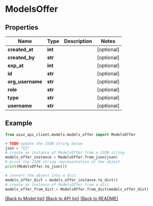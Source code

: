 # ModelsOffer


## Properties

Name | Type | Description | Notes
------------ | ------------- | ------------- | -------------
**created_at** | **int** |  | [optional] 
**created_by** | **str** |  | [optional] 
**exp_at** | **int** |  | [optional] 
**id** | **str** |  | [optional] 
**org_username** | **str** |  | [optional] 
**role** | **str** |  | [optional] 
**type** | **str** |  | [optional] 
**username** | **str** |  | [optional] 

## Example

```python
from aioz_api_client.models.models_offer import ModelsOffer

# TODO update the JSON string below
json = "{}"
# create an instance of ModelsOffer from a JSON string
models_offer_instance = ModelsOffer.from_json(json)
# print the JSON string representation of the object
print(ModelsOffer.to_json())

# convert the object into a dict
models_offer_dict = models_offer_instance.to_dict()
# create an instance of ModelsOffer from a dict
models_offer_from_dict = ModelsOffer.from_dict(models_offer_dict)
```
[[Back to Model list]](../README.md#documentation-for-models) [[Back to API list]](../README.md#documentation-for-api-endpoints) [[Back to README]](../README.md)


